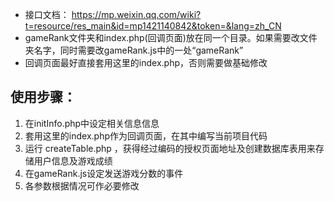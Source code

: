 ﻿* 接口文档： https://mp.weixin.qq.com/wiki?t=resource/res_main&id=mp1421140842&token=&lang=zh_CN
* gameRank文件夹和index.php(回调页面)放在同一个目录。如果需要改文件夹名字，同时需要改gameRank.js中的一处“gameRank”
* 回调页面最好直接套用这里的index.php，否则需要做基础修改


## 使用步骤：
1. 在initInfo.php中设定相关信息信息
2. 套用这里的index.php作为回调页面，在其中编写当前项目代码
3. 运行 createTable.php ，获得经过编码的授权页面地址及创建数据库表用来存储用户信息及游戏成绩
4. 在gameRank.js设定发送游戏分数的事件
5. 各参数根据情况可作必要修改




